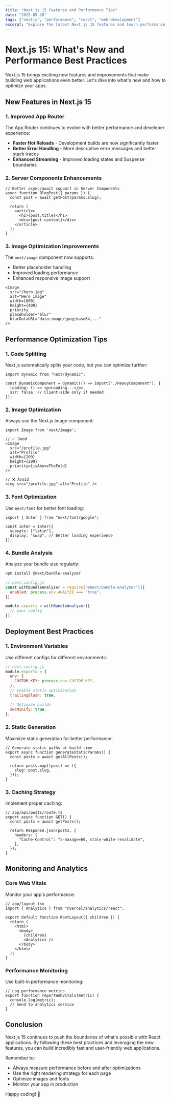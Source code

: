 ```yaml
---
title: "Next.js 15 Features and Performance Tips"
date: "2025-05-20"
tags: ["nextjs", "performance", "react", "web-development"]
excerpt: "Explore the latest Next.js 15 features and learn performance optimization techniques for modern web applications."
---
```


# Next.js 15: What's New and Performance Best Practices

Next.js 15 brings exciting new features and improvements that make building web applications even better. Let's dive into what's new and how to optimize your apps.

## New Features in Next.js 15

### 1. Improved App Router

The App Router continues to evolve with better performance and developer experience:

- **Faster Hot Reloads** - Development builds are now significantly faster
- **Better Error Handling** - More descriptive error messages and better stack traces
- **Enhanced Streaming** - Improved loading states and Suspense boundaries

### 2. Server Components Enhancements

```tsx
// Better async/await support in Server Components
async function BlogPost({ params }) {
  const post = await getPost(params.slug);

  return (
    <article>
      <h1>{post.title}</h1>
      <div>{post.content}</div>
    </article>
  );
}
```

### 3. Image Optimization Improvements

The `next/image` component now supports:

- Better placeholder handling
- Improved loading performance
- Enhanced responsive image support

```tsx
<Image
  src="/hero.jpg"
  alt="Hero image"
  width={800}
  height={400}
  priority
  placeholder="blur"
  blurDataURL="data:image/jpeg;base64,..."
/>
```

## Performance Optimization Tips

### 1. Code Splitting

Next.js automatically splits your code, but you can optimize further:

```tsx
import dynamic from "next/dynamic";

const DynamicComponent = dynamic(() => import("./HeavyComponent"), {
  loading: () => <p>Loading...</p>,
  ssr: false, // Client-side only if needed
});
```

### 2. Image Optimization

Always use the Next.js Image component:

```tsx
import Image from 'next/image';

// ✅ Good
<Image
  src="/profile.jpg"
  alt="Profile"
  width={200}
  height={200}
  priority={isAboveTheFold}
/>

// ❌ Avoid
<img src="/profile.jpg" alt="Profile" />
```

### 3. Font Optimization

Use `next/font` for better font loading:

```tsx
import { Inter } from "next/font/google";

const inter = Inter({
  subsets: ["latin"],
  display: "swap", // Better loading experience
});
```

### 4. Bundle Analysis

Analyze your bundle size regularly:

```bash
npm install @next/bundle-analyzer
```

```javascript
// next.config.js
const withBundleAnalyzer = require("@next/bundle-analyzer")({
  enabled: process.env.ANALYZE === "true",
});

module.exports = withBundleAnalyzer({
  // your config
});
```

## Deployment Best Practices

### 1. Environment Variables

Use different configs for different environments:

```javascript
// next.config.js
module.exports = {
  env: {
    CUSTOM_KEY: process.env.CUSTOM_KEY,
  },
  // Enable static optimization
  trailingSlash: true,

  // Optimize builds
  swcMinify: true,
};
```

### 2. Static Generation

Maximize static generation for better performance:

```tsx
// Generate static paths at build time
export async function generateStaticParams() {
  const posts = await getAllPosts();

  return posts.map((post) => ({
    slug: post.slug,
  }));
}
```

### 3. Caching Strategy

Implement proper caching:

```tsx
// app/api/posts/route.ts
export async function GET() {
  const posts = await getPosts();

  return Response.json(posts, {
    headers: {
      "Cache-Control": "s-maxage=60, stale-while-revalidate",
    },
  });
}
```

## Monitoring and Analytics

### Core Web Vitals

Monitor your app's performance:

```tsx
// app/layout.tsx
import { Analytics } from "@vercel/analytics/react";

export default function RootLayout({ children }) {
  return (
    <html>
      <body>
        {children}
        <Analytics />
      </body>
    </html>
  );
}
```

### Performance Monitoring

Use built-in performance monitoring:

```tsx
// Log performance metrics
export function reportWebVitals(metric) {
  console.log(metric);
  // Send to analytics service
}
```

## Conclusion

Next.js 15 continues to push the boundaries of what's possible with React applications. By following these best practices and leveraging the new features, you can build incredibly fast and user-friendly web applications.

Remember to:

- Always measure performance before and after optimizations
- Use the right rendering strategy for each page
- Optimize images and fonts
- Monitor your app in production

Happy coding! 🚀
